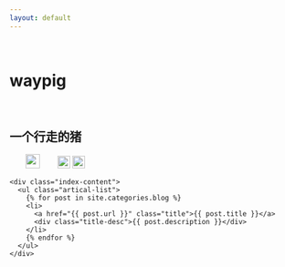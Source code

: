 ```yaml
---
layout: default
---
```


<body>
  <div class="index-wrapper">
    <div class="aside">
      <div class="info-card">
        <h1>waypig</h1>
        <h2>一个行走的猪</h2>
        <a href="https://weibo.com/cvwyg" target="_blank"><img src="http://www.weibo.com/favicon.ico" alt="" width="25"/></a>
        <a href="https://www.douban.com/" target="_blank"><img src="http://www.douban.com/favicon.ico" alt="" width="22"/></a>
        <a href="https://instagram.com" target="_blank"><img src="http://d36xtkk24g8jdx.cloudfront.net/bluebar/00c6602/images/ico/favicon.ico" alt="" width="22"/></a>
      </div>
      <div id="particles-js"></div>
    </div>

    <div class="index-content">
      <ul class="artical-list">
        {% for post in site.categories.blog %}
        <li>
          <a href="{{ post.url }}" class="title">{{ post.title }}</a>
          <div class="title-desc">{{ post.description }}</div>
        </li>
        {% endfor %}
      </ul>
    </div>
  </div>
</body>
